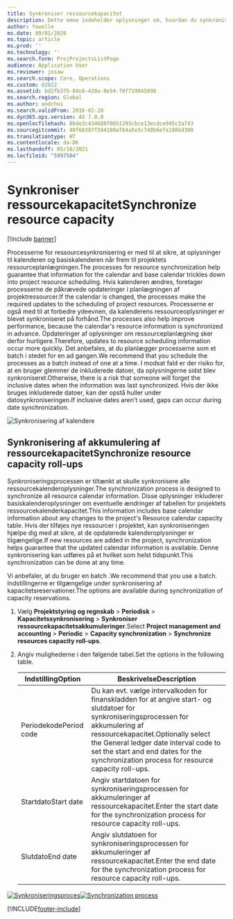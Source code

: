 ```yaml
---
title: Synkroniser ressourcekapacitet
description: Dette emne indeholder oplysninger om, hvordan du synkroniserer en ressources kapacitet på tværs af kalendere og projekter.
author: Yowelle
ms.date: 09/01/2020
ms.topic: article
ms.prod: ''
ms.technology: ''
ms.search.form: ProjProjectsListPage
audience: Application User
ms.reviewer: josaw
ms.search.scope: Core, Operations
ms.custom: 82022
ms.assetid: bd2fb375-84c6-428a-8e54-f0f719045898
ms.search.region: Global
ms.author: andchoi
ms.search.validFrom: 2016-02-28
ms.dyn365.ops.version: AX 7.0.0
ms.openlocfilehash: 8bde3c434680f0651293cbce13ecdce945c3a743
ms.sourcegitcommit: 40f68387f594180af64a5e5c748b6efa188bd300
ms.translationtype: HT
ms.contentlocale: da-DK
ms.lasthandoff: 05/10/2021
ms.locfileid: "5997504"
---
```

# <a name="synchronize-resource-capacity"></a><span data-ttu-id="f513c-103">Synkroniser ressourcekapacitet</span><span class="sxs-lookup"><span data-stu-id="f513c-103">Synchronize resource capacity</span></span>

[!include [banner](../includes/banner.md)]

<span data-ttu-id="f513c-104">Processerne for ressourcesynkronisering er med til at sikre, at oplysninger til kalenderen og basiskalenderen når frem til projektets ressourceplanlægningen.</span><span class="sxs-lookup"><span data-stu-id="f513c-104">The processes for resource synchronization help guarantee that information for the calendar and base calendar trickles down into project resource scheduling.</span></span> <span data-ttu-id="f513c-105">Hvis kalenderen ændres, foretager processerne de påkrævede opdateringer i planlægningen af projektressourcer.</span><span class="sxs-lookup"><span data-stu-id="f513c-105">If the calendar is changed, the processes make the required updates to the scheduling of project resources.</span></span> <span data-ttu-id="f513c-106">Processerne er også med til at forbedre ydeevnen, da kalenderens ressourceoplysninger er blevet synkroniseret på forhånd.</span><span class="sxs-lookup"><span data-stu-id="f513c-106">The processes also help improve performance, because the calendar's resource information is synchronized in advance.</span></span> <span data-ttu-id="f513c-107">Opdateringer af oplysninger om ressourceplanlægning sker derfor hurtigere.</span><span class="sxs-lookup"><span data-stu-id="f513c-107">Therefore, updates to resource scheduling information occur more quickly.</span></span> <span data-ttu-id="f513c-108">Det anbefales, at du planlægger processerne som et batch i stedet for en ad gangen.</span><span class="sxs-lookup"><span data-stu-id="f513c-108">We recommend that you schedule the processes as a batch instead of one at a time.</span></span> <span data-ttu-id="f513c-109">I modsat fald er der risiko for, at en bruger glemmer de inkluderede datoer, da oplysningerne sidst blev synkroniseret.</span><span class="sxs-lookup"><span data-stu-id="f513c-109">Otherwise, there is a risk that someone will forget the inclusive dates when the information was last synchronized.</span></span> <span data-ttu-id="f513c-110">Hvis der ikke bruges inkluderede datoer, kan der opstå huller under datosynkroniseringen.</span><span class="sxs-lookup"><span data-stu-id="f513c-110">If inclusive dates aren't used, gaps can occur during date synchronization.</span></span>

![Synkronisering af kalendere](./media/projectresourcing04-1024x471.jpg)

## <a name="synchronize-resource-capacity-roll-ups"></a><span data-ttu-id="f513c-112">Synkronisering af akkumulering af ressourcekapacitet</span><span class="sxs-lookup"><span data-stu-id="f513c-112">Synchronize resource capacity roll-ups</span></span>

<span data-ttu-id="f513c-113">Synkroniseringsprocessen er tiltænkt at skulle synkronisere alle ressourcekalenderoplysninger.</span><span class="sxs-lookup"><span data-stu-id="f513c-113">The synchronization process is designed to synchronize all resource calendar information.</span></span> <span data-ttu-id="f513c-114">Disse oplysninger inkluderer basiskalenderoplysninger om eventuelle ændringer af tabellen for projektets ressourcekalenderkapacitet.</span><span class="sxs-lookup"><span data-stu-id="f513c-114">This information includes base calendar information about any changes to the project's Resource calendar capacity table.</span></span> <span data-ttu-id="f513c-115">Hvis der tilføjes nye ressourcer i projektet, kan synkroniseringen hjælpe dig med at sikre, at de opdaterede kalenderoplysninger er tilgængelige.</span><span class="sxs-lookup"><span data-stu-id="f513c-115">If new resources are added in the project, synchronization helps guarantee that the updated calendar information is available.</span></span> <span data-ttu-id="f513c-116">Denne synkronisering kan udføres på et hvilket som helst tidspunkt.</span><span class="sxs-lookup"><span data-stu-id="f513c-116">This synchronization can be done at any time.</span></span>

<span data-ttu-id="f513c-117">Vi anbefaler, at du bruger en batch .</span><span class="sxs-lookup"><span data-stu-id="f513c-117">We recommend that you use a batch.</span></span> <span data-ttu-id="f513c-118">Indstillingerne er tilgængelige under synkronisering af kapacitetsreservationer.</span><span class="sxs-lookup"><span data-stu-id="f513c-118">The options are available during synchronization of capacity reservations.</span></span>

1. <span data-ttu-id="f513c-119">Vælg **Projektstyring og regnskab** &gt; **Periodisk** &gt; **Kapacitetssynkronisering** &gt; **Synkroniser ressourcekapacitetsakkumuleringer**.</span><span class="sxs-lookup"><span data-stu-id="f513c-119">Select **Project management and accounting** &gt; **Periodic** &gt; **Capacity synchronization** &gt; **Synchronize resources capacity roll-ups**.</span></span>
2. <span data-ttu-id="f513c-120">Angiv mulighederne i den følgende tabel.</span><span class="sxs-lookup"><span data-stu-id="f513c-120">Set the options in the following table.</span></span>

    | <span data-ttu-id="f513c-121">Indstilling</span><span class="sxs-lookup"><span data-stu-id="f513c-121">Option</span></span>      | <span data-ttu-id="f513c-122">Beskrivelse</span><span class="sxs-lookup"><span data-stu-id="f513c-122">Description</span></span> |
    |-------------|-------------|
    | <span data-ttu-id="f513c-123">Periodekode</span><span class="sxs-lookup"><span data-stu-id="f513c-123">Period code</span></span> | <span data-ttu-id="f513c-124">Du kan evt. vælge intervalkoden for finanskladden for at angive start- og slutdatoer for synkroniseringsprocessen for akkumulering af ressourcekapacitet.</span><span class="sxs-lookup"><span data-stu-id="f513c-124">Optionally select the General ledger date interval code to set the start and end dates for the synchronization process for resource capacity roll-ups.</span></span> |
    | <span data-ttu-id="f513c-125">Startdato</span><span class="sxs-lookup"><span data-stu-id="f513c-125">Start date</span></span>  | <span data-ttu-id="f513c-126">Angiv startdatoen for synkroniseringsprocessen for akkumuleringer af ressourcekapacitet.</span><span class="sxs-lookup"><span data-stu-id="f513c-126">Enter the start date for the synchronization process for resource capacity roll-ups.</span></span> |
    | <span data-ttu-id="f513c-127">Slutdato</span><span class="sxs-lookup"><span data-stu-id="f513c-127">End date</span></span>    | <span data-ttu-id="f513c-128">Angiv slutdatoen for synkroniseringsprocessen for akkumuleringer af ressourcekapacitet.</span><span class="sxs-lookup"><span data-stu-id="f513c-128">Enter the end date for the synchronization process for resource capacity roll-ups.</span></span> |

<span data-ttu-id="f513c-129">[![Synkroniseringsproces](./media/projectresourcing09.jpg)](./media/projectresourcing09.jpg)</span><span class="sxs-lookup"><span data-stu-id="f513c-129">[![Synchronization process](./media/projectresourcing09.jpg)](./media/projectresourcing09.jpg)</span></span>


[!INCLUDE[footer-include](../includes/footer-banner.md)]